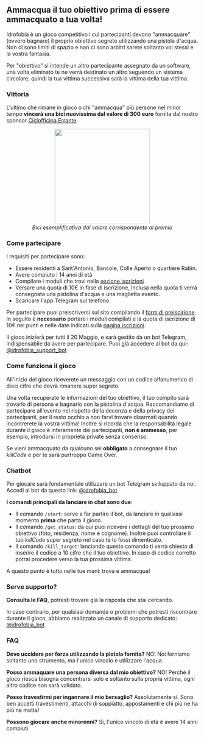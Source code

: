 ## Ammacqua il tuo obiettivo prima di essere ammacquato a tua volta!

Idrofobia è un gioco competitivo i cui partecipanti devono "ammacquare" (ovvero bagnare) il proprio obiettivo segreto utilizzando una pistola d'acqua. Non ci sono limiti di spazio e non ci sono arbitri sarete soltanto voi stessi e la vostra fantasia.

Per "obiettivo" si intende un altro partecipante assegnato da un software, una volta eliminato te ne verrà destinato un altro seguendo un sistema circolare, quindi la tua vittima successiva sarà la vittima della tua vittima.

### Vittoria
L'ultimo che rimane in gioco o chi "ammacqua" più persone nel minor tempo **vincerà una bici nuovissima dal valore di 300 euro** fornita dal nostro sponsor [Ciclofficina Errante](https://ciclofficinaerrante.it/).

<p align="center">
  <img width="250px" src="/assets/images/bike.jpg"><br>
  <i>Bici esemplificativa dal valore corrispondente al premio</i>
</p>

### Come partecipare
I requisiti per partecipare sono:
- Essere residenti a Sant'Antonio, Bancole, Colle Aperto o quartiere Rabin.
- Avere compiuto i 14 anni di età
- Compilare i moduli che trovi nella [sezione iscrizioni](https://festantonio.it/iscrizioni)
- Versare una quota di 10€ in fase di iscrizione, inclusa nella quota ti verrà consegnata una pistolina d'acqua e una maglietta evento.
- Scaricare l'app Telegram sul telefono

Per partecipare puoi preiscriversi sul sito compilando il [form di preiscirione](https://docs.google.com/forms/d/e/1FAIpQLScWabtO2mgcpSlJvK08YILPseFynzz0g-v6NzbMiWH7PWErzg/viewform).
In seguito è **necessario** portare i moduli compilati e la quota di iscrizione di 10€ nei punti e nelle date indicati sulla [pagina iscrizioni](https://festantonio.it/iscrizioni).

Il gioco inizierà per tutti il 20 Maggio, e sarà gestito da un bot Telegram, indispensabile da avere per partecipare. Puoi già accedere al bot da qui: [@idrofobia_support_bot](https://t.me/idrofobia_support_bot)
 
### Come funziona il gioco

All'inizio del gioco riceverete un messaggio con un codice alfanumerico di dieci cifre che dovrà rimanere super segreto.

Una volta recuperate le informazioni del tuo obiettivo, il tuo compito sarà trovarlo di persona e bagnarlo con la pistolina d'acqua. Raccomandiamo di partecipare all'evento nel rispetto della decenza e della privacy dei partecipanti, per il resto occhio a non farvi trovare disarmati quando incontrerete la vostra vittima! Inoltre si ricorda che la responsabilità legale durante il gioco è interamente dei partecipanti, **non è ammesso**, per esempio, introdursi in proprietà private senza consenso.

Se vieni ammacquato da qualcuno sei **obbligato** a consegnare il tuo *killCode* e per te sarà purtroppo Game Over.

### Chatbot

Per giocare sarà fondamentale utilizzare un bot Telegram sviluppato da noi. Accedi al bot da questo link:  [@idrofobia_bot](https://t.me/idrofobia_bot)

**I comandi principali da lanciare in chat sono due**:
- Il comando `/start`: serve a far partire il bot, da lanciare in qualsiasi momento **prima** che parta il gioco.
- Il comando `/get_status`: da qui puoi ricevere i dettagli del tuo prossimo obiettivo (foto, residenza, nome e cognome). Inoltre puoi controllare il tuo *killCode* super segreto nel caso te lo fossi dimenticato.
- Il comando `/kill_target`: lanciando questo comando ti verrà chiesto di inserire il codice a 10 cifre che il tuo obiettivo. In caso di codice corretto potrai procedere verso la tua prossima vittima.

A questo punto è tutto nelle tue mani: trova e ammacqua!
 
### Serve supporto?

**Consulta le FAQ**, potresti trovare già la risposta che stai cercando.

In caso contrario, per qualsiasi domanda o problemi che potresti riscontrare durante il gioco, abbiamo realizzato un canale di supporto dedicato: [@idrofobia_bot](https://t.me/idrofobia_support_bot)

### FAQ
 
**Devo uccidere per forza utilizzando la pistola fornita?**
NO! Noi forniamo soltanto uno strumento, ma l'unico vincolo è utilizzare l'acqua.
 
**Posso ammaquare una persona diversa dal mio obiettivo?**
NO! Perché il gioco riesca bisogna concentrarsi solo e soltanto sulla propria vittima, ogni altro codice non sarà validato.
 
**Posso travestirmi per ingannare il mio bersaglio?**
Assolutamente sì. Sono ben accetti travestimenti, attacchi di soppiatto, appostamenti e chi più ne ha più ne metta!
 
**Possono giocare anche minorenni?**
Sì, l'unico vincolo di età è avere 14 anni compiuti.
